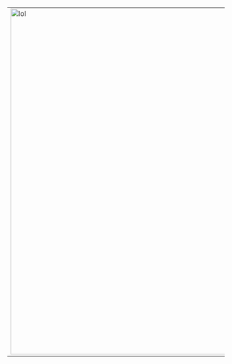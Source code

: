 <!DOCTYPE html>
<html lang="en" dir="ltr">

  <head>
    <meta charset="utf-8">
    <title>HI</title>
  </head>

  <body>
    <table cellspacing='20'>
      <tr>
        <td><img src="https://i.pinimg.com/originals/8b/df/d8/8bdfd8599eac3b35e32136dccaacc10b.jpg" alt="lol" width="800" height="800">
  </body>
</html>
